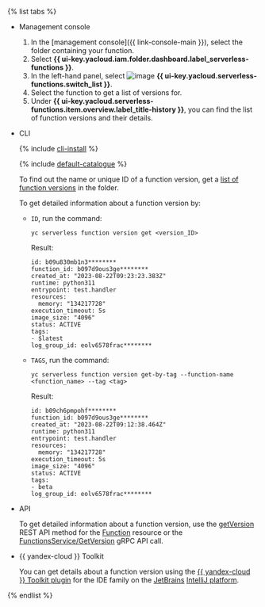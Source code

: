 {% list tabs %}

- Management console

   1. In the [management console]({{ link-console-main }}), select the folder containing your function.
   1. Select **{{ ui-key.yacloud.iam.folder.dashboard.label_serverless-functions }}**.
   1. In the left-hand panel, select ![image](../../_assets/functions/functions.svg) **{{ ui-key.yacloud.serverless-functions.switch_list }}**.
   1. Select the function to get a list of versions for.
   1. Under **{{ ui-key.yacloud.serverless-functions.item.overview.label_title-history }}**, you can find the list of function versions and their details.

- CLI

   {% include [cli-install](../cli-install.md) %}

   {% include [default-catalogue](../default-catalogue.md) %}

   To find out the name or unique ID of a function version, get a [list of function versions](../../functions/operations/function/version-list.md) in the folder.

   To get detailed information about a function version by:

   * `ID`, run the command:
      ```
      yc serverless function version get <version_ID>
      ```
      Result:
     
      ```
      id: b09u830mb1n3********
      function_id: b097d9ous3ge********
      created_at: "2023-08-22T09:23:23.383Z"
      runtime: python311
      entrypoint: test.handler
      resources:
        memory: "134217728"
      execution_timeout: 5s
      image_size: "4096"
      status: ACTIVE
      tags:
      - $latest
      log_group_id: eolv6578frac********
      ```

   * `TAGS`, run the command:
      ```
      yc serverless function version get-by-tag --function-name <function_name> --tag <tag>
      ```
      Result:
     
      ```
      id: b09ch6pmpohf********
      function_id: b097d9ous3ge********
      created_at: "2023-08-22T09:12:38.464Z"
      runtime: python311
      entrypoint: test.handler
      resources:
        memory: "134217728"
      execution_timeout: 5s
      image_size: "4096"
      status: ACTIVE
      tags:
      - beta
      log_group_id: eolv6578frac********
      ```

- API

   To get detailed information about a function version, use the [getVersion](../../functions/functions/api-ref/Function/getVersion.md) REST API method for the [Function](../../functions/functions/api-ref/Function/index.md) resource or the [FunctionsService/GetVersion](../../functions/functions/api-ref/grpc/function_service.md#GetVersion) gRPC API call.


- {{ yandex-cloud }} Toolkit

   You can get details about a function version using the [{{ yandex-cloud }} Toolkit plugin](https://github.com/yandex-cloud/ide-plugin-jetbrains/blob/master/README.en.md) for the IDE family on the [JetBrains](https://www.jetbrains.com/) [IntelliJ platform](https://www.jetbrains.com/opensource/idea/).


{% endlist %}
